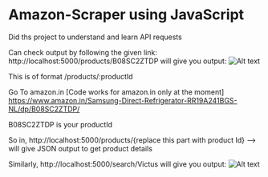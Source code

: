 # Amazon-Scraper using JavaScript

Did ths project to understand and learn API requests

Can check output by following the given link:
http://localhost:5000/products/B08SC2ZTDP will give you output:
![Alt text](/scraper_op.jpg "Product details returned")

This is of format /products/:productId

Go To amazon.in [Code works for amazon.in only at the moment]
https://www.amazon.in/Samsung-Direct-Refrigerator-RR19A241BGS-NL/dp/B08SC2ZTDP/

B08SC2ZTDP is your productId

So in, http://localhost:5000/products/{replace this part with product Id} --> will give JSON output to get product details

Similarly,
http://localhost:5000/search/Victus will give you output:
![Alt text](/scraper_op2.jpg "Searched Product details returned")
